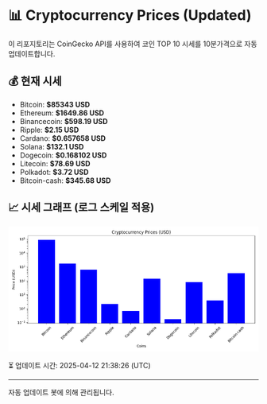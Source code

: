 
# 📊 Cryptocurrency Prices (Updated)

이 리포지토리는 CoinGecko API를 사용하여 코인 TOP 10 시세를 10분가격으로 자동 업데이트합니다.

## 💰 현재 시세
- Bitcoin: **$85343 USD**
- Ethereum: **$1649.86 USD**
- Binancecoin: **$598.19 USD**
- Ripple: **$2.15 USD**
- Cardano: **$0.657658 USD**
- Solana: **$132.1 USD**
- Dogecoin: **$0.168102 USD**
- Litecoin: **$78.69 USD**
- Polkadot: **$3.72 USD**
- Bitcoin-cash: **$345.68 USD**

## 📈 시세 그래프 (로그 스케일 적용)
![Crypto Prices](crypto_prices.png)

⏳ 업데이트 시간: 2025-04-12 21:38:26 (UTC)

---
자동 업데이트 봇에 의해 관리됩니다.
